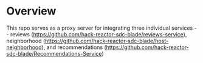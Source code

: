 # Overview
This repo serves as a proxy server for integrating three individual services --
  reviews (https://github.com/hack-reactor-sdc-blade/reviews-service),
  neighborhood (https://github.com/hack-reactor-sdc-blade/host-neighborhood), and
  recommendations (https://github.com/hack-reactor-sdc-blade/Recommendations-Service)
